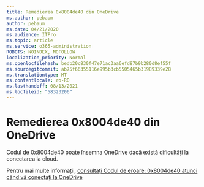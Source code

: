 ```yaml
---
title: Remedierea 0x8004de40 din OneDrive
ms.author: pebaum
author: pebaum
ms.date: 04/21/2020
ms.audience: ITPro
ms.topic: article
ms.service: o365-administration
ROBOTS: NOINDEX, NOFOLLOW
localization_priority: Normal
ms.openlocfilehash: bedb20c830f47e71ac3aa6efd87b9b280d8ef55f
ms.sourcegitcommit: ab75f66355116e995b3cb5505465b31989339e28
ms.translationtype: MT
ms.contentlocale: ro-RO
ms.lasthandoff: 08/13/2021
ms.locfileid: "58323206"
---
```

# <a name="fix-0x8004de40-error-in-onedrive"></a>Remedierea 0x8004de40 din OneDrive

Codul de 0x8004de40 poate însemna OneDrive dacă există dificultăți la conectarea la cloud. 

Pentru mai multe informații, [consultați Codul de eroare: 0x8004de40 atunci când vă conectați la OneDrive](https://docs.microsoft.com/sharepoint/troubleshoot/administration/error-0x8004de40-in-onedrive)